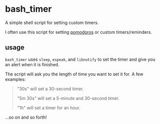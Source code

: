 # bash_timer
A simple shell script for setting custom timers.

I often use this script for setting [pomodoros](https://en.wikipedia.org/wiki/Pomodoro_Technique) or custom timers/reminders.

## usage

`bash_timer` uses `sleep`, `espeak`, and `libnotify` to set the timer and give you an alert when it is finished.

The script will ask you the length of time you want to set it for. A few examples: 

> "30s" will set a 30-second timer.
> 
> "5m 30s" will set a 5-minute and 30-second timer.
> 
> "1h" will set a timer for an hour.

...so on and so forth!
